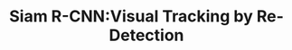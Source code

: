 ---
title: "Siam R-CNN:Visual Tracking by Re-Detection"
year: 2020
pdf_url: "https://arxiv.org/abs/1911.12836"
category: "vision"
author_list: "Paul Voigtlaender, Jonathon Luiten, Philip H.S. Torr, Bastian Leibe"
grant: "MURI"
pub_in: "Computer Vision and Pattern Recognition 2020"
---